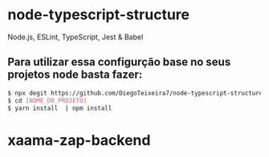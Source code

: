 # node-typescript-structure
Node.js, ESLint, TypeScript, Jest &amp; Babel


## Para utilizar essa configurção base no seus projetos node basta fazer:

``` bash
$ npx degit https://github.com/DiegoTeixeira7/node-typescript-structure [NOME_DO_PROJETO]
$ cd [NOME_DO_PROJETO]
$ yarn install  | npm install

```
# xaama-zap-backend
